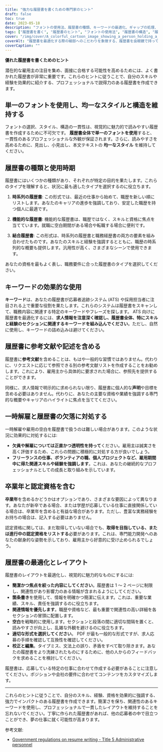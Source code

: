 ```yaml
---
title: "強力な履歴書を書くための専門家のヒント"
draft: false
toc: true
date: 2023-05-18
description: "フォントの使用法、履歴書の種類、キーワードの最適化、ギャップの処理、レイアウトの最適化など、効果的な履歴書を作成するためのベスト プラクティスを学びます。"
tags: ["履歴書を書く", "履歴書のヒント", "フォントの使用法", "履歴書の構造", "履歴書の種類", "時系列の履歴書", "職務経歴書", "組み合わせ履歴書", "キーワードの最適化", "履歴書の参考文献", "履歴書ステートメント", "解雇の処理", "履歴書の空白部分に対処する", "履歴書の卒業年", "認証のリスト", "履歴書のレイアウト", "簡潔な履歴書", "履歴書の空白", "カスタマイズを再開する", "職務経歴書"]
cover: "/img/cover/A_colorful_cartoon_image_showing_a_person_holding_a_resume.png"
coverAlt: "履歴書を最適化する際の細部へのこだわりを象徴する、履歴書を虫眼鏡で持っている人を示すカラフルな漫画の画像。"
coverCaption: ""
---
```


**優れた履歴書を書くためのヒント**

潜在的な雇用主の注目を集め、面接に合格する可能性を高めるためには、よく書かれた履歴書が非常に重要です。これらのヒントに従うことで、自分のスキルや経験を効果的に紹介する、プロフェッショナルで説得力のある履歴書を作成できます。

## 単一のフォントを使用し、均一なスタイルと構造を維持する

フォントの選択、スタイル、構造の一貫性は、視覚的に魅力的で読みやすい履歴書を作成するために不可欠です。 **履歴書全体で単一のフォントを使用**すると、一貫性のあるプロフェッショナルな外観が保証されます。さらに、読みやすさを高めるために、見出し、小見出し、本文テキストの **均一なスタイル** を維持してください。

## 履歴書の種類と使用時期

履歴書にはいくつかの種類があり、それぞれが特定の目的を果たします。これらのタイプを理解すると、状況に最も適したタイプを選択するのに役立ちます。

1. **時系列の履歴書**: この形式では、最近の仕事から始めて、職歴を新しい順にリストします。あなたのキャリアの進歩を強調しており、安定した職歴を持つ個人に最適です。

2. **機能的な履歴書**: 機能的な履歴書は、職歴ではなく、スキルと資格に焦点を当てています。就職に空白期間がある場合や転職する場合に便利です。

3. **結合履歴書**: この形式は、時系列の履歴書と職務経歴書の両方の要素を組み合わせたものです。あなたのスキルと経験を強調するとともに、職歴の時系列的な概要も提供します。汎用性が高く、さまざまなシーンで使用できます。

あなたの資格を最もよく表し、職務要件に合った履歴書のタイプを選択してください。

## キーワードの効果的な使用

**キーワード**は、あなたの履歴書が応募者追跡システム (ATS) や採用担当者に注目される上で重要な役割を果たします。これらのシステムは履歴書をスキャンして、職務内容に関連する特定のキーワードやフレーズを探します。 ATS 向けに履歴書を最適化するには、**求人情報を注意深く確認し、履歴書全体、特にスキルと経験のセクションに関連するキーワードを組み込んでください**。ただし、自然に使用し、キーワードの詰め込みは避けてください。

## 履歴書に参考文献や記述を含める

履歴書に**参考文献**を含めることは、もはや一般的な習慣ではありません。代わりに、リクエストに応じて参照できる別の参考文献リストを作成することをお勧めします。これにより、雇用主から具体的に要求された場合に、参照先を提供することができます。

同様に、求人情報で明示的に求められない限り、履歴書に個人的な**声明**や目標を含める必要はありません。代わりに、あなたの主要な資格や業績を強調する専門的な概要やキャリアのハイライトに焦点を当ててください。

## 一時解雇と履歴書の欠落に対処する

一時解雇や雇用の空白を履歴書で扱うのは難しい場合があります。このような状況に効果的に対処するには:

- **欠員や解雇については正直かつ透明性を持って**ください。雇用主は誠実さを高く評価するため、これらの問題に積極的に対処する方が良いでしょう。
- **フリーランスの仕事、ボランティアの職、個人プロジェクトなど、雇用期間中に得た関連スキルや経験を強調します**。これは、あなたの継続的なプロフェッショナルとしての成長と取り組みを示しています。

## 卒業年と認定資格を含む

**卒業年**を含めるかどうかはオプションであり、さまざまな要因によって異なります。あなたが新卒である場合、または学歴が応募している仕事に直接関係している場合は、卒業年を含めると有益な場合があります。ただし、豊富な実務経験をお持ちの場合は、記入する必要はありません。

認定資格に関しては、まだ取得していない場合でも、**取得を目指している、または進行中の認定資格をリストする**必要があります。これは、専門能力開発へのあなたの献身的な姿勢を示しており、雇用主から好意的に受け止められるでしょう。

## 履歴書の最適化とレイアウト

履歴書のレイアウトを最適化し、視覚的に魅力的なものにするには:

- **簡潔かつ焦点を絞った内容にしてください**。履歴書は 1 ～ 2 ページに制限し、関連性があり影響力のある情報が含まれるようにしてください。
- **箇条書き**を使用して、情報を明確かつ簡潔に伝えます。これは、重要な業績、スキル、責任を強調するのに役立ちます。
- **関連情報を優先します**。職歴や資格など、最も重要で関連性の高い詳細を各セクションの冒頭に配置します。
- **空白**を戦略的に使用します。セクションと段落の間に適切な間隔を置くと、読みやすさが向上し、乱雑な外観を避けるのに役立ちます。
- **適切な形式を選択してください**。 PDF が最も一般的な形式ですが、求人応募の手順を確認して互換性を確認してください。
- **校正と編集**。タイプミス、文法上の誤り、矛盾をすべて取り除きます。あなたの履歴書をより洗練されたものにするために、他の人からのフィードバックを求めることを検討してください。

履歴書は、応募している特定の仕事に合わせて作成する必要があることに注意してください。ポジションや会社の要件に合わせてコンテンツをカスタマイズします。

______

これらのヒントに従うことで、自分のスキル、経験、資格を効果的に強調する、強力でインパクトのある履歴書を作成できます。簡潔さを保ち、関連性のあるキーワードを使用し、プロフェッショナルで一貫したレイアウトを維持することを忘れないでください。丁寧に作られた履歴書があれば、他の応募者の中で目立つことができ、夢の仕事に就く可能性が高まります。

参考文献:
- [Government regulations on resume writing - Title 5 Administrative personnel](https://www.govinfo.gov/content/pkg/CFR-2021-title5-vol1/pdf/CFR-2021-title5-vol1-chapI.pdf)


